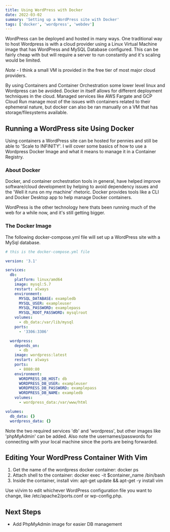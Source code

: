 ```yaml
---
title: Using WordPress with Docker
date: 2022-03-02
summary: 'Setting up a WordPress site with Docker'
tags: ['docker', 'wordpress', 'webdev']
---
```


WordPress can be deployed and hosted in many ways. One traditional way to host Wordpress is with a cloud provider using a Linux Virtual Machine image that has WordPress and MySQL Database configured. This can be fairly cheap with but will require a server to run constantly and it's scaling would be limited.

_Note_ - I think a small VM is provided in the free tier of most major cloud providers.

By using Containers and Container Orchestration some lower level linux and Wordpress can be avoided. Docker in itself allows for different deployment techniques in the cloud. Managed services like AWS Fargate and GCP Cloud Run manage most of the issues with containers related to their ephemeral nature, but docker can also be ran manually on a VM that has storage/filesystems available.

## Running a WordPress site Using Docker

Using containers a WordPress site can be hosted for pennies and still be able to 'Scale to INFINITY'. I will cover some basics of how to use a Wordpress Docker Image and what it means to manage it in a Container Registry.

### About Docker

Docker, and container orchestration tools in general, have helped improve software/cloud development by helping to avoid dependency issues and the 'Well it runs on my machine' rhetoric. Docker provides tools like a CLI and Docker Desktop app to help manage Docker containers.

WordPress is the other technology here thats been running much of the web for a while now, and it's still getting bigger.

### The Docker Image

The following docker-compose.yml file will set up a WordPress site with a MySql database.

```yaml
# this is the docker-compose.yml file

version: '3.1'

services:
  db:
    platform: linux/amd64
    image: mysql:5.7
    restart: always
    environment:
      MYSQL_DATABASE: exampledb
      MYSQL_USER: exampleuser
      MYSQL_PASSWORD: examplepass
      MYSQL_ROOT_PASSWORD: mysqlroot
    volumes:
      - db_data:/var/lib/mysql
    ports:
      - '3306:3306'

  wordpress:
    depends_on:
      - db
    image: wordpress:latest
    restart: always
    ports:
      - 8080:80
    environment:
      WORDPRESS_DB_HOST: db
      WORDPRESS_DB_USER: exampleuser
      WORDPRESS_DB_PASSWORD: examplepass
      WORDPRESS_DB_NAME: exampledb
    volumes:
      - wordpress_data:/var/www/html

volumes:
  db_data: {}
  wordpress_data: {}
```

Note the two required services 'db' and 'wordpress', but other images like 'phpMyAdmin' can be added. Also note the usernames/passwords for connecting with your local machine since the ports are being forwarded.

## Editing Your WordPress Container With Vim

1. Get the name of the wordpress docker container: docker ps
2. Attach shell to the container: docker exec -it $container_name /bin/bash
3. Inside the container, install vim: apt-get update && apt-get -y install vim

Use vi/vim to edit whichever WordPress configuration file you want to change, like /etc/apache2/ports.conf or wp-config.php.

## Next Steps

- Add PhpMyAdmin image for easier DB management

